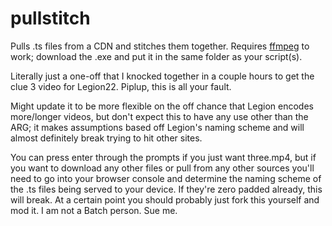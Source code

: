 # pullstitch
Pulls .ts files from a CDN and stitches them together. Requires [ffmpeg](https://ffmpeg.org/download.html) to work; download the .exe and put it in the same folder as your script(s).

Literally just a one-off that I knocked together in a couple hours to get the clue 3 video for Legion22. Piplup, this is all your fault.

Might update it to be more flexible on the off chance that Legion encodes more/longer videos, but don't expect this to have any use other than the ARG; it makes assumptions based off Legion's naming scheme and will almost definitely break trying to hit other sites.

You can press enter through the prompts if you just want three.mp4, but if you want to download any other files or pull from any other sources you'll need to go into your browser console and determine the naming scheme of the .ts files being served to your device. If they're zero padded already, this will break. At a certain point you should probably just fork this yourself and mod it. I am not a Batch person. Sue me.
